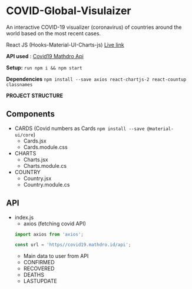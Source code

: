 # COVID-Global-Visulaizer
An interactive COVID-19 visualizer (coronavirus) of  countries around the world based on the most recent cases.

React JS (Hooks-Material-UI-Charts-js)
[Live link](http://qasimtalkin.github.io/COVID19-Global-Visulaizer-React-JS)

**API used** : [Covid19 Mathdro Api](https://covid19.mathdro.id/api)

**Setup:** `run npm i && npm start` 

**Dependencies** `npm install --save axios react-chartjs-2 react-countup classnames`

**PROJECT STRUCTURE** 
## Components
* CARDS (Covid numbers as Cards `npm install --save @material-ui/core`)
    - Cards.jsx
    - Cards.module.css
* CHARTS 
    - Charts.jsx
    - Charts.module.cs
* COUNTRY
    - Country.jsx
    - Country.module.cs
## API 
* index.js
    - axios (fetching covid API) 
    ```js
    import axios from 'axios';

    const url = 'https//covid19.mathdro.id/api';
    ```
    - Main data to user from API
    - CONFIRMED 
    - RECOVERED
    - DEATHS
    - LASTUPDATE



